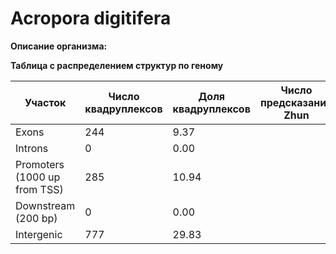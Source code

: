 # Acropora digitifera

**Описание организма:**

**Таблица с распределением структур по геному**

| Участок                     | Число квадруплексов | Доля квадруплексов | Число предсказаний Zhun | Доля предсказаний Zhun | Число предсказаний ZDNABERT | Доля предсказаний ZDNABERT |
|-----------------------------|--------------------|-------------------|-------------------------|------------------------|------------------------------|-----------------------------|
| Exons                       |   244              |    9.37           |                         |                        |        1789                  |        13.71                     |
| Introns                     |   0                |     0.00          |                         |                        |         0                    |          0.00                   |
| Promoters (1000 up from TSS)|      285           |    10.94          |                         |                        |          1559                |          11.95                   |
| Downstream (200 bp)         |   0                |      0.00         |                         |                        |         0                     |             0.00                |
| Intergenic                  |        777          |         29.83    |                         |                        |        4269                   |          32.73                   |
